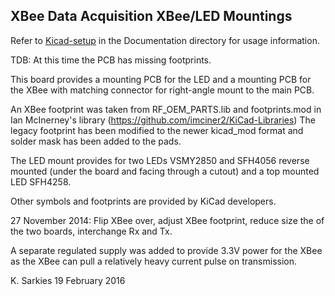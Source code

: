 XBee Data Acquisition XBee/LED Mountings
----------------------------------------

Refer to [Kicad-setup](https://github.com/ksarkies/XBee-Acquisition/blob/master/Documentation/Kicad-Setup.md) in the Documentation directory for usage information.

TDB: At this time the PCB has missing footprints.

This board provides a mounting PCB for the LED and a mounting PCB for the XBee
with matching connector for right-angle mount to the main PCB.

An XBee footprint was taken from RF_OEM_PARTS.lib and footprints.mod in Ian
McInerney's library (https://github.com/imciner2/KiCad-Libraries)
The legacy footprint has been modified to the newer kicad_mod format and solder
mask has been added to the pads.

The LED mount provides for two LEDs VSMY2850 and SFH4056 reverse mounted (under
the board and facing through a cutout) and a top mounted LED SFH4258.

Other symbols and footprints are provided by KiCad developers.

27 November 2014: Flip XBee over, adjust XBee footprint, reduce size the of the
                  two boards, interchange Rx and Tx.

A separate regulated supply was added to provide 3.3V power for the XBee as the
XBee can pull a relatively heavy current pulse on transmission.

K. Sarkies
19 February 2016

